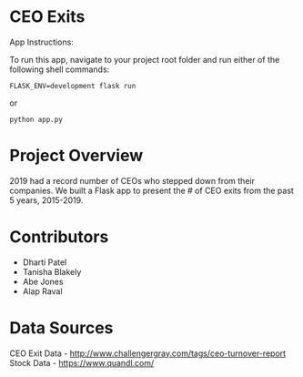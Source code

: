 # CEO Exits
App Instructions:

To run this app, navigate to your project root folder and run either of the following shell commands:
```
FLASK_ENV=development flask run
```
or
```
python app.py
```

# Project Overview
2019 had a record number of CEOs who stepped down from their companies. We built a Flask app to present the # of CEO exits from the past 5 years, 2015-2019.


# Contributors
* Dharti Patel
* Tanisha Blakely
* Abe Jones
* Alap Raval

# Data Sources
CEO Exit Data - http://www.challengergray.com/tags/ceo-turnover-report
Stock Data - https://www.quandl.com/
